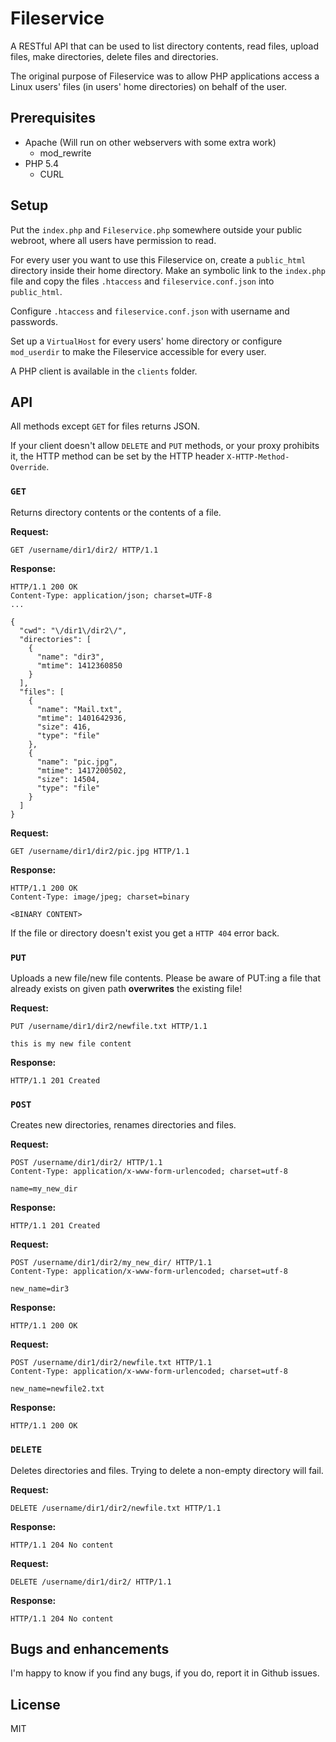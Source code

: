 # Fileservice

A RESTful API that can be used to list directory contents, read files, upload
files, make directories, delete files and directories.

The original purpose of Fileservice was to allow PHP applications access a Linux
users' files (in users' home directories) on behalf of the user.

## Prerequisites

* Apache (Will run on other webservers with some extra work)
  * mod_rewrite
* PHP 5.4
  * CURL

## Setup

Put the `index.php` and `Fileservice.php` somewhere outside your public webroot,
where all users have permission to read.

For every user you want to use this Fileservice on, create a `public_html`
directory inside their home directory. Make an symbolic link to the `index.php`
file and copy the files `.htaccess` and `fileservice.conf.json` into
`public_html`.

Configure `.htaccess` and `fileservice.conf.json` with username and passwords.

Set up a `VirtualHost` for every users' home directory or configure `mod_userdir`
to make the Fileservice accessible for every user.

A PHP client is available in the `clients` folder.

## API

All methods except `GET` for files returns JSON.

If your client doesn't allow `DELETE` and `PUT` methods, or your proxy prohibits it,
the HTTP method can be set by the HTTP header `X-HTTP-Method-Override`.

### `GET`

Returns directory contents or the contents of a file.

**Request:**

```
GET /username/dir1/dir2/ HTTP/1.1
```

**Response:**

```
HTTP/1.1 200 OK
Content-Type: application/json; charset=UTF-8
...

{
  "cwd": "\/dir1\/dir2\/",
  "directories": [
    {
      "name": "dir3",
      "mtime": 1412360850
    }
  ],
  "files": [
    {
      "name": "Mail.txt",
      "mtime": 1401642936,
      "size": 416,
      "type": "file"
    },
    {
      "name": "pic.jpg",
      "mtime": 1417200502,
      "size": 14504,
      "type": "file"
    }
  ]
}
```

**Request:**

```
GET /username/dir1/dir2/pic.jpg HTTP/1.1
```

**Response:**

```
HTTP/1.1 200 OK
Content-Type: image/jpeg; charset=binary

<BINARY CONTENT>
```

If the file or directory doesn't exist you get a `HTTP 404` error back.

### `PUT`

Uploads a new file/new file contents. Please be aware of PUT:ing a file that
already exists on given path **overwrites** the existing file!

**Request:**

```
PUT /username/dir1/dir2/newfile.txt HTTP/1.1

this is my new file content
```

**Response:**

```
HTTP/1.1 201 Created
```

### `POST`

Creates new directories, renames directories and files.

**Request:**

```
POST /username/dir1/dir2/ HTTP/1.1
Content-Type: application/x-www-form-urlencoded; charset=utf-8

name=my_new_dir
```

**Response:**

```
HTTP/1.1 201 Created
```

**Request:**

```
POST /username/dir1/dir2/my_new_dir/ HTTP/1.1
Content-Type: application/x-www-form-urlencoded; charset=utf-8

new_name=dir3
```

**Response:**

```
HTTP/1.1 200 OK
```

**Request:**

```
POST /username/dir1/dir2/newfile.txt HTTP/1.1
Content-Type: application/x-www-form-urlencoded; charset=utf-8

new_name=newfile2.txt
```

**Response:**

```
HTTP/1.1 200 OK
```

### `DELETE`

Deletes directories and files. Trying to delete a non-empty directory will fail.

**Request:**

```
DELETE /username/dir1/dir2/newfile.txt HTTP/1.1
```

**Response:**

```
HTTP/1.1 204 No content
```

**Request:**

```
DELETE /username/dir1/dir2/ HTTP/1.1
```

**Response:**

```
HTTP/1.1 204 No content
```

## Bugs and enhancements

I'm happy to know if you find any bugs, if you do, report it in Github issues.

## License

MIT